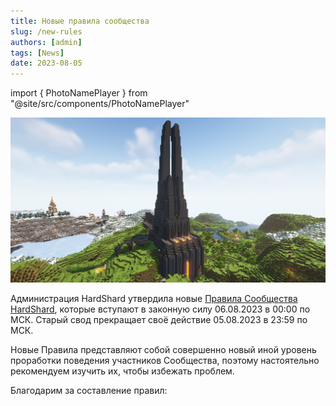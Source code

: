 ```yaml
---
title: Новые правила сообщества
slug: /new-rules
authors: [admin]
tags: [News]
date: 2023-08-05
---
```


import { PhotoNamePlayer } from "@site/src/components/PhotoNamePlayer"

![Инквизиторий со второго сезона MainSMP](./img/inkvizitoriy-mainsmp-season2.jpg)

Администрация HardShard утвердила новые [Правила Сообщества HardShard](/docs/rules), которые вступают в законную силу 06.08.2023 в 00:00 по МСК. Старый свод прекращает своё действие 05.08.2023 в 23:59 по МСК.

<!-- truncate -->

Новые Правила представляют собой совершенно новый иной уровень проработки поведения участников Сообщества, поэтому настоятельно рекомендуем изучить их, чтобы избежать проблем.

Благодарим за составление правил: <PhotoNamePlayer nickname="Kemerfund"/> <PhotoNamePlayer nickname="EastRane"/> <PhotoNamePlayer nickname="yantar1k"/>